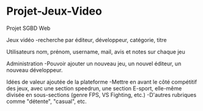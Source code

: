 # Projet-Jeux-Video
Projet SGBD Web

Jeux vidéo
-recherche par éditeur, développeur, catégorie, titre

Utilisateurs
nom, prénom, username, mail, avis et notes sur chaque jeu

Administration
-Pouvoir ajouter un nouveau jeu, un nouvel éditeur, un nouveau développeur.

Idées de valeur ajoutée de la plateforme
-Mettre en avant le côté compétitif des jeux, avec une section speedrun, une section E-sport, elle-même divisée en sous-sections (genre FPS, VS Fighting, etc.)
-D'autres rubriques comme "détente", "casual", etc.
